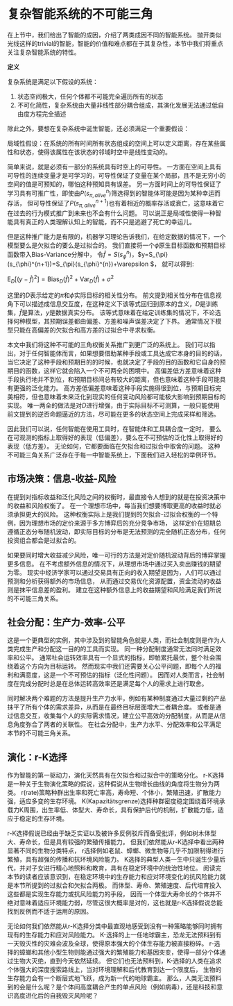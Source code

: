 # 复杂智能系统的不可能三角

在上节中，我们给出了智能的成因，介绍了两类成因不同的智能系统。
抛开类似光线这样的trivial的智能，智能的价值和难点都在于其复杂性，本节中我们将重点关注复杂智能系统的特性。

**定义**

复杂系统是满足以下假设的系统：

1. 状态空间极大，任何个体都不可能完全遍历所有的状态
2. 不可化简性，复杂系统由大量非线性部分耦合组成，其演化发展无法通过低自由度方程完全描述

除此之外，要想在复杂系统中诞生智能，还必须满足一个重要假设：

局域性假设：在系统的所有时间所有状态组成的空间上可以定义距离，存在某些属性和状态，使得该属性在该状态的邻域时空中是线性变动的。

简单来说，就是必须有一部分的系统具有时空上的可导性。
一方面在空间上具有可导性的连续变量才是可学习的，可导性保证了变量在某个局部，且不是无穷小的空间的值是可预知的，哪怕这种预知具有误差。
另一方面时间上的可导性保证了学习具有可推广性，即使由$P(s_{\pi,alive}^n)$筛选得到的智能体可能是因为某种幸运而存活，
但可导性保证了$P(s_{\pi,alive}^{n+1})$也有着相近的概率存活或衰亡，这意味着它在过去的行为模式推广到未来也不会有什么问题。
可以说正是局域性使得一种智能具有真正的人类理解认知上的智能，而不只是逃避了死亡的幸运儿。

但是这种推广能力是有限的，机器学习理论告诉我们，在给定数据的情况下，一个模型要么是欠拟合的要么是过拟合的。
我们直接将一个$\phi$原生目标函数和预期目标函数带入Bias-Variance分解中，
令$\hat{f}=S(s_{\phi}^n)$，$y=S_{\pi}(s_{\phi}^{n+1})=S_{\pi}(s_{\phi}^{n})+\varepsilon $，
就可以得到:

$\operatorname{E}_D \left[ (y-\hat{f})^2 \right] = \operatorname{Bias}_D (\hat{f})^2 + \operatorname{Var}_D (\hat{f}) + \sigma^2$

这里的$D$表示给定的$\pi$和$\phi$实际目标的相关性分布。
前文提到相关性分布在信息视角下可以描述成信息交互度，在这种定义下该等式回归到原本的含义，$D$是训练集，$\hat{f}$是算法，$y$是数据真实分布。
该等式意味着在给定训练集的情况下，不论选择何种模型，其预期误差都由偏差、方差和噪声误差决定了下界。
通常情况下模型只能在高偏差的欠拟合和高方差的过拟合中寻求权衡。

本文中我们将这种不可能的三角权衡关系推广到更广泛的系统上。
我们可以指出，对于任何智能体而言，如果想要借助某种手段或工具达成它本身的目的的话，
当它决定了这种手段和预期目的的时候，也就决定了手段的目的函数和它自身的预期目的函数，这样它就会陷入一个不可两全的困境中。
高偏差低方差意味着这种手段执行地并不到位，和预期目标间总有较大的距离，但也意味着这种手段可能具有更强的泛化能力。
高方差低偏差意味着这种手段实施得很到位，与预期目标完美相符，但也意味着未来泛化到现实的任何变动风险都可能极大影响到预期目标的实现。
唯一两全的做法是对$D$进行增强，由于实际目标不可测算，一般只能使用前文提到的逆否命题逼近的方法，尽可能在更多的状态空间上完成采样和筛选。

因此我们可以说，任何智能在使用工具时，在智能体和工具耦合度一定时，
要么在可观测的指标上取得好的表现（低偏差），要么在不可预估的泛化性上取得好的表现（低方差）。
无论如何，它都要面临在欠拟合和过拟合中取舍的问题。
这种不可能三角关系广泛存在于每一中智能系统上，下面我们进入轻松的举例环节。


## 市场决策：信息-收益-风险

在提到对指标收益和泛化风险之间的权衡时，最直接令人想到的就是在投资决策中的收益和风险权衡了。
在一个理想市场中，每当我们想要博取更高的收益时就必须承担更大的风险。
这种权衡实际上是我们提到的欠拟合-过拟合权衡的一个特例，因为理想市场的定价来源于多方博弈后的充分竞争市场，
这样定价在短期总遵循正态分布随机波动，即实际目标的分布是无法预测的完全随机正态分布，任何投资组合都会是过拟合的。

如果要同时增大收益减少风险，唯一可行的方法是对定价随机波动背后的博弈掌握更多信息。
在不考虑额外信息的情况下，从理想市场中通过买入卖出赚钱的期望为零。
现实中经济学家可以通过交易具有正向的收入期望是因为，人们可以通过预测和分析获得额外的市场信息，
从而通过交易优化资源配置，资金流动的收益则是抹平信息差的盈利。
建立在这种额外信息上的收益期望和风险满足我们所说的不可能三角关系。


## 社会分配：生产力-效率-公平

这是一个更典型的实例，其中涉及到的智能角色就是人类，而社会制度则是作为人类完成生产和分配这一目的的工具而实现。
同一种分配制度通常无法同时满足效率和公平。
通常社会运转效率具有一个显式的指标，即帕累托最优，整个社会围绕着这个方向为目标运转。
然而现实中我们还需要关心公平问题，即每个人的福利和满意度，这是一个不可预估的指标（泛化性问题）。
因而对人类而言，社会制度在完成分配时总是在总体运转高效率还是满足每个人的需求上进行取舍。

同时解决两个难题的方法是提升生产力水平，例如有某种制度通过大量过剩的产品抹平了所有个体的需求差异，从而是在最终目标层面增大二者耦合度。
或者是通过信息交互，收集每个人的实际需求情况，建立公平高效的分配制度，从而是从信息角度弥合了两者的关联性。
在社会分配中，生产力水平、分配效率和公平满足本节的不可能三角关系。


## 演化：r-K选择

作为智能的第一驱动力，演化天然具有在欠拟合和过拟合中的策略分化。
r-K选择是一种关于生物演化策略的假说，这种假说从生物增长曲线的角度将生物分为两类。
r(rate)策略种群出生率和死亡率高，寿命短、个体小，繁殖迅速，扩散能力强，适应多变的生存环境。
K(Kapazitätsgrenze)选择种群密度稳定围绕着环境承载力K周围，出生率低、体型大、寿命长，具有保护后代的机制，扩散能力低，适应于稳定的生存环境。

r-K选择假说已经由于缺乏实证以及被许多反例驳斥而备受批评，例如树木体型大、寿命长，但是具有较强的繁殖传播能力。
但我们依然能从r-K选择中看出两种显著不同的生物分类特点，
r选择例如老鼠、蟑螂、微生物等几乎不加限制得进行繁殖，具有超强的传播和抗环境风险能力。
K选择的典型人类一生中只诞生少量后代，并对子女进行精心地照料和教育，具有在稳定环境中的统治性地位。
阅读完本节的读者应该意识到，在稳定环境中的生存能力和应对环境变化的抗风险能力就是本节所提到的过拟合和欠拟合两极。
而体型、寿命、繁殖速度、后代培育投入这些都是实现生存能力或抗风险能力的手段，
因而一个体型大寿命长的个体并不绝对意味着适应环境能力弱，尽管这很大概率是对的，这也就是r-K选择假说总能找到反例而不适于运用的原因。

无论如何我们依然能从r-K选择分类中最直观地感受到没有一种策略能够同时拥有现有的生存能力和应对风险能力。
K-选择的上一任地球霸主，恐龙无法预料到有一天毁灭性的灾难会波及全球，使得原本强大的个体生存能力被直接粉碎。
r-选择的蟑螂和其他小型生物则能通过强大的繁殖能力和基因突变，使得一部分个体通过生物大灭绝，直到今天依然延续。
但它们也无法预料到，K-选择的人类在追求个体强大的深度搜索路线上，当对环境理解和后代教育到达一个限度后，
生物的生存能力会有一个断层式地飞跃，成为新一代的地球霸主。
那么，人类无法预料到的会是什么呢？是个体间高度耦合产生的单点风险（例如病毒），还是科技和意识高度进化后的自我毁灭风险呢？
